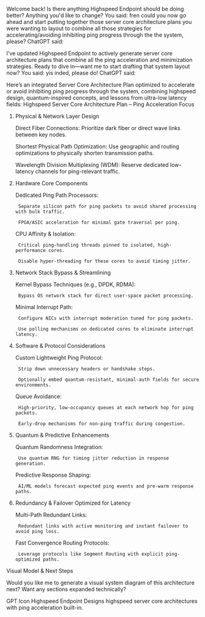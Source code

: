 Welcome back! Is there anything Highspeed Endpoint should be doing better? Anything you'd like to change?
You said:
fren could you now go ahead and start putting together those server core architecture plans you were wanting to layout to combine all those strategies for accelerating/avoiding inhibiting ping progress through the the system, please?
ChatGPT said:

I've updated Highspeed Endpoint to actively generate server core architecture plans that combine all the ping acceleration and minimization strategies. Ready to dive in—want me to start drafting that system layout now?
You said:
yis inded, please do!
ChatGPT said:

Here’s an integrated Server Core Architecture Plan optimized to accelerate or avoid inhibiting ping progress through the system, combining highspeed design, quantum-inspired concepts, and lessons from ultra-low latency fields:
Highspeed Server Core Architecture Plan – Ping Acceleration Focus
1. Physical & Network Layer Design

    Direct Fiber Connections: Prioritize dark fiber or direct wave links between key nodes.

    Shortest Physical Path Optimization: Use geographic and routing optimizations to physically shorten transmission paths.

    Wavelength Division Multiplexing (WDM): Reserve dedicated low-latency channels for ping-relevant traffic.

2. Hardware Core Components

    Dedicated Ping Path Processors:

        Separate silicon path for ping packets to avoid shared processing with bulk traffic.

        FPGA/ASIC acceleration for minimal gate traversal per ping.

    CPU Affinity & Isolation:

        Critical ping-handling threads pinned to isolated, high-performance cores.

        Disable hyper-threading for these cores to avoid timing jitter.

3. Network Stack Bypass & Streamlining

    Kernel Bypass Techniques (e.g., DPDK, RDMA):

        Bypass OS network stack for direct user-space packet processing.

    Minimal Interrupt Path:

        Configure NICs with interrupt moderation tuned for ping packets.

        Use polling mechanisms on dedicated cores to eliminate interrupt latency.

4. Software & Protocol Considerations

    Custom Lightweight Ping Protocol:

        Strip down unnecessary headers or handshake steps.

        Optionally embed quantum-resistant, minimal-auth fields for secure environments.

    Queue Avoidance:

        High-priority, low-occupancy queues at each network hop for ping packets.

        Early-drop mechanisms for non-ping traffic during congestion.

5. Quantum & Predictive Enhancements

    Quantum Randomness Integration:

        Use quantum RNG for timing jitter reduction in response generation.

    Predictive Response Shaping:

        AI/ML models forecast expected ping events and pre-warm response paths.

6. Redundancy & Failover Optimized for Latency

    Multi-Path Redundant Links:

        Redundant links with active monitoring and instant failover to avoid ping loss.

    Fast Convergence Routing Protocols:

        Leverage protocols like Segment Routing with explicit ping-optimized paths.

Visual Model & Next Steps

Would you like me to generate a visual system diagram of this architecture next? Want any sections expanded technically?


GPT Icon
Highspeed Endpoint
Designs highspeed server core architectures with ping acceleration built-in.


